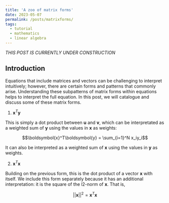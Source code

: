 ```yaml
---
title: 'A zoo of matrix forms'
date: 2023-05-07
permalink: /posts/matrixforms/
tags:
  - tutorial
  - mathematics
  - linear algebra
---
```


_THIS POST IS CURRENTLY UNDER CONSTRUCTION_

Introduction
------------

Equations that include matrices and vectors can be challenging to interpret intuitively; however, there are certain forms and patterns that commonly arise. Understanding these subpatterns of matrix forms within equations helps to interpret the full equation. In this post, we will catalogue and discuss some of these matrix forms.

1. $\boldsymbol{x}^T\boldsymbol{y}$

This is simply a dot product between $\boldsymbol{u}$ and $\boldsymbol{v}$, which can be interpretated as a weighted sum of $\boldsymbol{y}$ using the values in $\boldsymbol{x}$ as weights:

$$\boldsymbol{x}^T\boldsymbol{y} = \sum_{i=1}^N x_iy_i$$

It can also be interpreted as a weighted sum of $\boldsymbol{x}$ using the values in $\boldsymbol{y}$ as weights. 

2. $\boldsymbol{x}^T\boldsymbol{x}$

Building on the previous form, this is the dot product of a vector $\boldsymbol{x}$ with itself. We include this form separately because it has an additional interpretation: it is the square of the l2-norm of $\boldsymbol{x}$. That is,

$$||\boldsymbol{x}||^2 = \boldsymbol{x}^T\boldsymbol{x}$$


